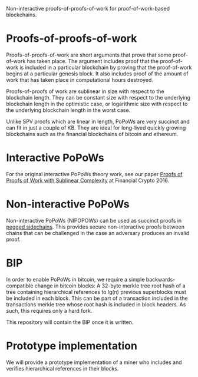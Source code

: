 Non-interactive proofs-of-proofs-of-work for proof-of-work-based blockchains.

# Proofs-of-proofs-of-work

Proofs-of-proofs-of-work are short arguments that prove that some proof-of-work
has taken place. The argument includes proof that the proof-of-work is included
in a particular blockchain by proving that the proof-of-work begins at a
particular genesis block. It also includes proof of the amount of work that has
taken place in computational hours destroyed.

Proofs-of-proofs of work are sublinear in size with respect to the blockchain
length. They can be constant size with respect to the underlying blockchain
length in the optimistic case, or logarithmic size with respect to the
underlying blockchain length in the worst case.

Unlike SPV proofs which are linear in length, PoPoWs are very succinct and can
fit in just a couple of KB. They are ideal for long-lived quickly growing
blockchains such as the financial blockchains of bitcoin and ethereum.

# Interactive PoPoWs

For the original interactive PoPoWs theory work, see our paper [Proofs of
Proofs of Work with Sublinear
Complexity](http://fc16.ifca.ai/bitcoin/papers/KLS16.pdf) at Financial Crypto
2016.

# Non-interactive PoPoWs

Non-interactive PoPoWs (NIPOPOWs) can be used as succinct proofs in [pegged
sidechains](https://blockstream.com/sidechains.pdf). This provides secure
non-interactive proofs between chains that can be challenged in the case an
adversary produces an invalid proof.

# BIP

In order to enable PoPoWs in bitcoin, we require a simple backwards-compatible
change in bitcoin blocks: A 32-byte merkle tree root hash of a tree containing
hierarchical references to lg(n) previous superblocks must be included in each
block. This can be part of a transaction included in the transactions merkle
tree whose root hash is included in block headers. As such, this requires only
a hard fork.

This repository will contain the BIP once it is written.

# Prototype implementation

We will provide a prototype implementation of a miner who includes and verifies
hierarchical references in their blocks.
